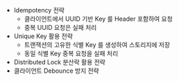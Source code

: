 
- Idempotency 전략
	- 클라이언트에서 UUID 기반 Key 를 Header 포함하여 요청
	- 중복 UUID 요청은 실패 처리
- Unique Key 활용 전략
	- 트랜잭션의 고유한 식별 Key 를 생성하여 스토리지에 저장
	- 동일 식별 Key 중복 요청을 실패 처리
- Distributed Lock 분산락 활용 전략
- 클라이언트 Debounce 방지 전략
